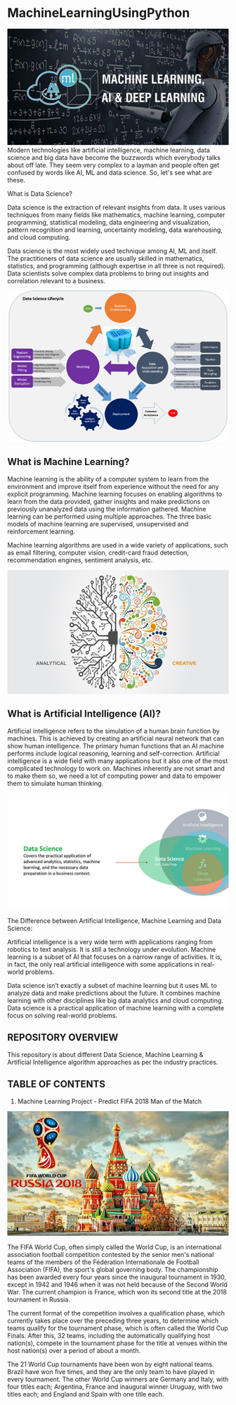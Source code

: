 # MachineLearningUsingPython
![image.jpg](Images/Machine-Learning-AI-Deep-Learning-Training-1.jpg)
Modern technologies like artificial intelligence, machine learning, data science and big data have become the buzzwords which everybody talks about off late. They seem very complex to a layman and people often get confused by words like AI, ML and data science. So, let's see what are these.

What is Data Science?

Data science is the extraction of relevant insights from data. It uses various techniques from many fields like mathematics, machine learning, computer programming, statistical modeling, data engineering and visualization, pattern recognition and learning, uncertainty modeling, data warehousing, and cloud computing.

Data science is the most widely used technique among AI, ML and itself. The practitioners of data science are usually skilled in mathematics, statistics, and programming (although expertise in all three is not required). Data scientists solve complex data problems to bring out insights and correlation relevant to a business. 

![image.jpg](Images/Datasciencelifecycle.png)

## What is Machine Learning?

Machine learning is the ability of a computer system to learn from the environment and improve itself from experience without the need for any explicit programming. Machine learning focuses on enabling algorithms to learn from the data provided, gather insights and make predictions on previously unanalyzed data using the information gathered. Machine learning can be performed using multiple approaches. The three basic models of machine learning are supervised, unsupervised and reinforcement learning.

Machine learning algorithms are used in a wide variety of applications, such as email filtering, computer vision, credit-card fraud detection, recommendation engines, sentiment analysis, etc. 

![image.jpg](Images/Artifical-int.jpg)


## What is Artificial Intelligence (AI)?

Artificial intelligence refers to the simulation of a human brain function by machines. This is achieved by creating an artificial neural network that can show human intelligence. The primary human functions that an AI machine performs include logical reasoning, learning and self-correction. Artificial intelligence is a wide field with many applications but it also one of the most complicated technology to work on. Machines inherently are not smart and to make them so, we need a lot of computing power and data to empower them to simulate human thinking. 

![image.jpg](Images/data-science-ai_ml.jpg)

The Difference between Artificial Intelligence, Machine Learning and Data Science:

Artificial intelligence is a very wide term with applications ranging from robotics to text analysis. It is still a technology under evolution. Machine learning is a subset of AI that focuses on a narrow range of activities. It is, in fact, the only real artificial intelligence with some applications in real-world problems.

Data science isn’t exactly a subset of machine learning but it uses ML to analyze data and make predictions about the future. It combines machine learning with other disciplines like big data analytics and cloud computing. Data science is a practical application of machine learning with a complete focus on solving real-world problems. 


## REPOSITORY OVERVIEW
This repository is about different Data Science, Machine Learning & Artificial Intelligence algorithm approaches as per the industry practices.

## TABLE OF CONTENTS
1. Machine Learning Project - Predict FIFA 2018 Man of the Match

![image.jpg](Images/Capture.PNG)

The FIFA World Cup, often simply called the World Cup, is an international association football competition contested by the senior men's national teams of the members of the Fédération Internationale de Football Association (FIFA), the sport's global governing body. The championship has been awarded every four years since the inaugural tournament in 1930, except in 1942 and 1946 when it was not held because of the Second World War. The current champion is France, which won its second title at the 2018 tournament in Russia.

The current format of the competition involves a qualification phase, which currently takes place over the preceding three years, to determine which teams qualify for the tournament phase, which is often called the World Cup Finals. After this, 32 teams, including the automatically qualifying host nation(s), compete in the tournament phase for the title at venues within the host nation(s) over a period of about a month.

The 21 World Cup tournaments have been won by eight national teams. Brazil have won five times, and they are the only team to have played in every tournament. The other World Cup winners are Germany and Italy, with four titles each; Argentina, France and inaugural winner Uruguay, with two titles each; and England and Spain with one title each.
